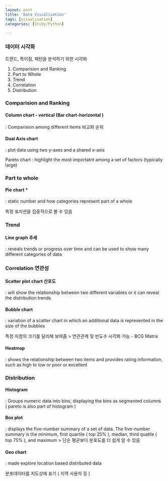 ```yaml
---
layout: post
title: 'Data Visualisation'
tags: [visualisation]
categories: [Study/Python]

---
```


### 데이터 시각화

트랜드, 특이점, 패턴을 분석하기 위한 시각화

1. Comparision and Ranking
2. Part to Whole
3. Trend
4. Correlation
5. Distribution



### Comparision and Ranking

#### Column chart - vertical  (Bar chart-horizontal )

 : Comparision among different items 비교와 순위

#### Dual Axis chart 

: plot data using two y-axes and a shared x-axis

Pareto chart : highlight the most importatnt among a set of factors (typically large) 



### Part to whole 

#### Pie chart *

: static number and how categories represent part of a whole 

특정 포지션을 집중적으로 볼 수 있음



### Trend

#### Line graph 추세

: reveals trends or progress over time and can be used to show many different categories of data



### Correlation 연관성

#### Scatter plot chart 산포도

: will show the relationship between two different variables or it can reveal the distribution trends



#### Bubble chart 

: variation of a scatter chart in which an additional data is represented in the size of the bubbles

특정 지점의 크기를 달리해 보여줌 > 연관관계 및 빈도수 시각화 가능 - BCG Matrix



#### Heatmap 

: shows the relationship between two items and provides rating information, such as high to low or poor or excellent



### Distribution

#### Histogram

: Groups numeric data into bins, displaying the bins as segmented columns ( pareto is also part of histogram ) 



#### Box plot 

: displays the five-number summary of a set of data. The five-number summary is the minimum, first quartile ( top 25% ), median, third quatile ( top 75% ), and maximum > 단순 평균보다 분포도를 더 쉽게 알 수 있음 



#### Geo chart 

: made explore location based distributed data

분포데이터를 지도상에 표기 ( 지역 사용자 등 )

